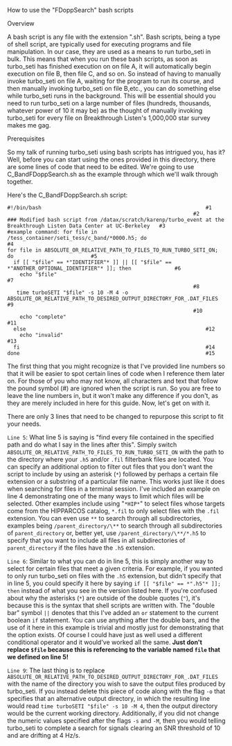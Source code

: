 How to use the "FDoppSearch" bash scripts

Overview

A bash script is any file with the extension ".sh".  Bash scripts, being a type of shell script, are typically used for executing programs and file manipulation.  In our case, they are used as a means to run turbo_seti in bulk.  This means that when you run these bash scripts, as soon as turbo_seti has finished execution on on file A, it will automatically begin execution on file B, then file C, and so on.  So instead of having to manually invoke turbo_seti on file A, waiting for the program to run its course, and then manually invoking turbo_seti on file B,etc., you can do something else while turbo_seti runs in the background.  This will be essential should you need to run turbo_seti on a large number of files (hundreds, thousands, whatever power of 10 it may be) as the thought of manually invoking turbo_seti for every file on Breakthrough Listen's 1,000,000 star survey makes me gag.

Prerequisites

So my talk of running turbo_seti using bash scripts has intrigued you, has it?  Well, before you can start using the ones provided in this directory, there are some lines of code that need to be edited.  We're going to use C_BandFDoppSearch.sh as the example through which we'll walk through together.

Here's the C_BandFDoppSearch.sh script:
```
#!/bin/bash														#1
															#2
### Modified bash script from /datax/scratch/karenp/turbo_event at the Breakthrough Listen Data Center at UC-Berkeley	#3
#example command: for file in /tess_container/seti_tess/c_band/*0000.h5; do	       		    	   	       	#4
for file in ABSOLUTE_OR_RELATIVE_PATH_TO_FILES_TO_RUN_TURBO_SETI_ON; do							#5
  if [[ "$file" == *"IDENTIFIER"* ]] || [[ "$file" == *"ANOTHER_OPTIONAL_IDENTIFIER"* ]]; then				#6
    echo "$file"   		     	   	      			     	 					#7
															#8
   time turboSETI "$file" -s 10 -M 4 -o ABSOLUTE_OR_RELATIVE_PATH_TO_DESIRED_OUTPUT_DIRECTORY_FOR_.DAT_FILES		#9
															#10
    echo "complete"													#11
  else															#12
    echo "invalid"													#13
  fi															#14
done															#15
```

The first thing that you might recognize is that I've provided line numbers so that it will be easier to spot certain lines of code when I reference them later on.  For those of you who may not know, all characters and text that follow the pound symbol (#) are ignored when the script is run.  So you are free to leave the line numbers in, but it won't make any difference if you don't, as they are merely included in here for this guide.  Now, let's get on with it.

There are only 3 lines that need to be changed to repurpose this script to fit your needs.

`Line 5`:	What line 5 is saying is "find every file contained in the specified path and do what I say in the lines after this".  Simply switch `ABSOLUTE_OR_RELATIVE_PATH_TO_FILES_TO_RUN_TURBO_SETI_ON` with the path to the directory where your `.h5` and/or `.fil` filterbank files are located.  You can specify an additional option to filter out files that you don't want the script to include by using an asterisk (`*`) followed by perhaps a certain file extension or a substring of a particular file name.  This works just like it does when searching for files in a terminal session.  I've included an example on line 4 demonstrating one of the many ways to limit which files will be selected.  Other examples include using "`*HIP*`" to select files whose targets come from the HIPPARCOS catalog, `*.fil` to only select files with the `.fil` extension.  You can even use `**` to search through all subdirectories, examples being `/parent_directory/\**` to search through all subdirectories of `parent_directory` or, better yet, use `/parent_directory/\**/*.h5` to specify that you want to include all files in all subdirectories of `parent_directory` if the files have the `.h5` extension.

`Line 6`:	Similar to what you can do in line 5, this is simply another way to select for certain files that meet a given criteria.  For example, if you wanted to only run turbo_seti on files with the `.h5` extension, but didn't specify that in line 5, you could specify it here by saying `if [[ "$file" == *".h5"* ]]; then` instead of what you see in the version listed here.  If you're confused about why the asterisks (`*`) are outside of the double quotes (`"`), it's because this is the syntax that shell scripts are written with.  The "double bar" symbol `||` denotes that this I've added an `or` statement to the current boolean `if` statement.  You can use anything after the double bars, and the use of it here in this example is trivial and mostly just for demonstrating that the option exists.  Of course I could have just as well used a different conditional operator and it would've worked all the same.  **Just don't replace `$file` because this is referencing to the variable named `file` that we defined on line 5!**

`Line 9`:	  The last thing is to replace `ABSOLUTE_OR_RELATIVE_PATH_TO_DESIRED_OUTPUT_DIRECTORY_FOR_.DAT_FILES` with the name of the directory you wish to save the output files produced by turbo_seti.  If you instead delete this piece of code along with the flag `-o` that specifies that an alternative output directory, in which the resulting line would read `time turboSETI "$file" -s 10 -M 4`, then the output directory would be the current working directory.  Additionally, if you did not change the numeric values specified after the flags `-s` and `-M`, then you would telling turbo_seti to complete a search for signals clearing an SNR threshold of 10 and are drifting at 4 Hz/s.
